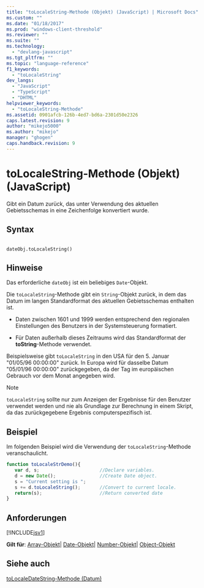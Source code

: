 ```yaml
---
title: "toLocaleString-Methode (Objekt) (JavaScript) | Microsoft Docs"
ms.custom: ""
ms.date: "01/18/2017"
ms.prod: "windows-client-threshold"
ms.reviewer: ""
ms.suite: ""
ms.technology: 
  - "devlang-javascript"
ms.tgt_pltfrm: ""
ms.topic: "language-reference"
f1_keywords: 
  - "toLocaleString"
dev_langs: 
  - "JavaScript"
  - "TypeScript"
  - "DHTML"
helpviewer_keywords: 
  - "toLocaleString-Methode"
ms.assetid: 0901afcb-126b-4ed7-bd6a-2301d50e2326
caps.latest.revision: 9
author: "mikejo5000"
ms.author: "mikejo"
manager: "ghogen"
caps.handback.revision: 9
---
```

# toLocaleString-Methode (Objekt) (JavaScript)
Gibt ein Datum zurück, das unter Verwendung des aktuellen Gebietsschemas in eine Zeichenfolge konvertiert wurde.  
  
## Syntax  
  
```  
  
dateObj.toLocaleString()   
```  
  
## Hinweise  
 Das erforderliche `dateObj` ist ein beliebiges `Date`\-Objekt.  
  
 Die `toLocaleString`\-Methode gibt ein `String`\-Objekt zurück, in dem das Datum im langen Standardformat des aktuellen Gebietsschemas enthalten ist.  
  
-   Daten zwischen 1601 und 1999 werden entsprechend den regionalen Einstellungen des Benutzers in der Systemsteuerung formatiert.  
  
-   Für Daten außerhalb dieses Zeitraums wird das Standardformat der **toString**\-Methode verwendet.  
  
 Beispielsweise gibt `toLocaleString` in den USA für den 5. Januar "01\/05\/96 00:00:00" zurück.  In Europa wird für dasselbe Datum "05\/01\/96 00:00:00" zurückgegeben, da der Tag im europäischen Gebrauch vor dem Monat angegeben wird.  
  
> [!NOTE]
>  `toLocaleString` sollte nur zum Anzeigen der Ergebnisse für den Benutzer verwendet werden und nie als Grundlage zur Berechnung in einem Skript, da das zurückgegebene Ergebnis computerspezifisch ist.  
  
## Beispiel  
 Im folgenden Beispiel wird die Verwendung der `toLocaleString`\-Methode veranschaulicht.  
  
```javascript  
function toLocaleStrDemo(){     
   var d, s;                      //Declare variables.  
   d = new Date();                //Create Date object.  
   s = "Current setting is ";  
   s += d.toLocaleString();       //Convert to current locale.  
   return(s);                     //Return converted date  
}  
```  
  
## Anforderungen  
 [!INCLUDE[jsv1](../../includes/jsv1-md.md)]  
  
 **Gilt für**: [Array\-Objekt](../../javascript/reference/array-object-javascript.md)&#124; [Date\-Objekt](../../javascript/reference/date-object-javascript.md)&#124; [Number\-Objekt](../../javascript/reference/number-object-javascript.md)&#124; [Object\-Objekt](../../javascript/reference/object-object-javascript.md)  
  
## Siehe auch  
 [toLocaleDateString\-Methode \(Datum\)](../../javascript/reference/tolocaledatestring-method-date-javascript.md)